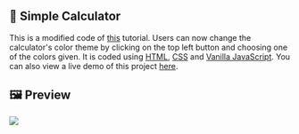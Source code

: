 ## 🧮 Simple Calculator
This is a modified code of [this](https://www.youtube.com/watch?v=j59qQ7YWLxw) tutorial. Users can now change the calculator's color theme by clicking on the top left button and choosing one of the colors given. It is coded using [HTML](https://www.w3.org/html/), [CSS](https://www.w3schools.com/css/) and [Vanilla JavaScript](https://www.javascript.com/). You can also view a live demo of this project [here](https://zhon12345-calculator.netlify.app).

## 🖼️ Preview

<img src="../Simple-Calculator/assets/calculator.png"/>